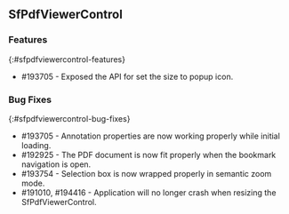 ## SfPdfViewerControl


### Features
{:#sfpdfviewercontrol-features} 

* \#193705 - Exposed the API for set the size to popup icon.


### Bug Fixes
{:#sfpdfviewercontrol-bug-fixes} 

* \#193705 - Annotation properties are now working properly while initial loading.
* \#192925 - The PDF document is now fit properly when the bookmark navigation is open.
* \#193754 - Selection box is now wrapped properly in semantic zoom mode.
* \#191010, \#194416 - Application will no longer crash when resizing the SfPdfViewerControl.



